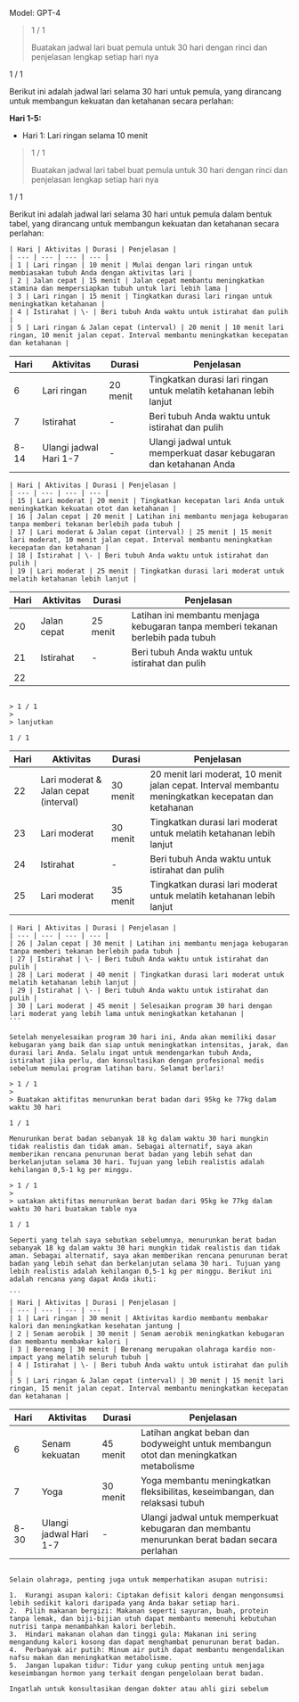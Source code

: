 Model: GPT-4

> 1 / 1
> 
> Buatakan jadwal lari buat pemula untuk 30 hari dengan rinci dan penjelasan lengkap setiap hari nya

1 / 1

Berikut ini adalah jadwal lari selama 30 hari untuk pemula, yang dirancang untuk membangun kekuatan dan ketahanan secara perlahan:

**Hari 1-5:**

*   Hari 1: Lari ringan selama 10 menit

> 1 / 1
> 
> Buatakan jadwal lari tabel buat pemula untuk 30 hari dengan rinci dan penjelasan lengkap setiap hari nya

1 / 1

Berikut ini adalah jadwal lari selama 30 hari untuk pemula dalam bentuk tabel, yang dirancang untuk membangun kekuatan dan ketahanan secara perlahan:

```
| Hari | Aktivitas | Durasi | Penjelasan |
| --- | --- | --- | --- |
| 1 | Lari ringan | 10 menit | Mulai dengan lari ringan untuk membiasakan tubuh Anda dengan aktivitas lari |
| 2 | Jalan cepat | 15 menit | Jalan cepat membantu meningkatkan stamina dan mempersiapkan tubuh untuk lari lebih lama |
| 3 | Lari ringan | 15 menit | Tingkatkan durasi lari ringan untuk meningkatkan ketahanan |
| 4 | Istirahat | \- | Beri tubuh Anda waktu untuk istirahat dan pulih |
| 5 | Lari ringan & Jalan cepat (interval) | 20 menit | 10 menit lari ringan, 10 menit jalan cepat. Interval membantu meningkatkan kecepatan dan ketahanan |
``````
| Hari | Aktivitas | Durasi | Penjelasan |
| --- | --- | --- | --- |
| 6 | Lari ringan | 20 menit | Tingkatkan durasi lari ringan untuk melatih ketahanan lebih lanjut |
| 7 | Istirahat | \- | Beri tubuh Anda waktu untuk istirahat dan pulih |
| 8-14 | Ulangi jadwal Hari 1-7 | \- | Ulangi jadwal untuk memperkuat dasar kebugaran dan ketahanan Anda |
``````
| Hari | Aktivitas | Durasi | Penjelasan |
| --- | --- | --- | --- |
| 15 | Lari moderat | 20 menit | Tingkatkan kecepatan lari Anda untuk meningkatkan kekuatan otot dan ketahanan |
| 16 | Jalan cepat | 20 menit | Latihan ini membantu menjaga kebugaran tanpa memberi tekanan berlebih pada tubuh |
| 17 | Lari moderat & Jalan cepat (interval) | 25 menit | 15 menit lari moderat, 10 menit jalan cepat. Interval membantu meningkatkan kecepatan dan ketahanan |
| 18 | Istirahat | \- | Beri tubuh Anda waktu untuk istirahat dan pulih |
| 19 | Lari moderat | 25 menit | Tingkatkan durasi lari moderat untuk melatih ketahanan lebih lanjut |
``````
| Hari | Aktivitas | Durasi | Penjelasan |
| --- | --- | --- | --- |
| 20 | Jalan cepat | 25 menit | Latihan ini membantu menjaga kebugaran tanpa memberi tekanan berlebih pada tubuh |
| 21 | Istirahat | \- | Beri tubuh Anda waktu untuk istirahat dan pulih |
| 22 |  |  |  |
```

> 1 / 1
> 
> lanjutkan

1 / 1

```
| Hari | Aktivitas | Durasi | Penjelasan |
| --- | --- | --- | --- |
| 22 | Lari moderat & Jalan cepat (interval) | 30 menit | 20 menit lari moderat, 10 menit jalan cepat. Interval membantu meningkatkan kecepatan dan ketahanan |
| 23 | Lari moderat | 30 menit | Tingkatkan durasi lari moderat untuk melatih ketahanan lebih lanjut |
| 24 | Istirahat | \- | Beri tubuh Anda waktu untuk istirahat dan pulih |
| 25 | Lari moderat | 35 menit | Tingkatkan durasi lari moderat untuk melatih ketahanan lebih lanjut |
``````
| Hari | Aktivitas | Durasi | Penjelasan |
| --- | --- | --- | --- |
| 26 | Jalan cepat | 30 menit | Latihan ini membantu menjaga kebugaran tanpa memberi tekanan berlebih pada tubuh |
| 27 | Istirahat | \- | Beri tubuh Anda waktu untuk istirahat dan pulih |
| 28 | Lari moderat | 40 menit | Tingkatkan durasi lari moderat untuk melatih ketahanan lebih lanjut |
| 29 | Istirahat | \- | Beri tubuh Anda waktu untuk istirahat dan pulih |
| 30 | Lari moderat | 45 menit | Selesaikan program 30 hari dengan lari moderat yang lebih lama untuk meningkatkan ketahanan |
```

Setelah menyelesaikan program 30 hari ini, Anda akan memiliki dasar kebugaran yang baik dan siap untuk meningkatkan intensitas, jarak, dan durasi lari Anda. Selalu ingat untuk mendengarkan tubuh Anda, istirahat jika perlu, dan konsultasikan dengan profesional medis sebelum memulai program latihan baru. Selamat berlari!

> 1 / 1
> 
> Buatakan aktifitas menurunkan berat badan dari 95kg ke 77kg dalam waktu 30 hari

1 / 1

Menurunkan berat badan sebanyak 18 kg dalam waktu 30 hari mungkin tidak realistis dan tidak aman. Sebagai alternatif, saya akan memberikan rencana penurunan berat badan yang lebih sehat dan berkelanjutan selama 30 hari. Tujuan yang lebih realistis adalah kehilangan 0,5-1 kg per minggu.

> 1 / 1
> 
> uatakan aktifitas menurunkan berat badan dari 95kg ke 77kg dalam waktu 30 hari buatakan table nya

1 / 1

Seperti yang telah saya sebutkan sebelumnya, menurunkan berat badan sebanyak 18 kg dalam waktu 30 hari mungkin tidak realistis dan tidak aman. Sebagai alternatif, saya akan memberikan rencana penurunan berat badan yang lebih sehat dan berkelanjutan selama 30 hari. Tujuan yang lebih realistis adalah kehilangan 0,5-1 kg per minggu. Berikut ini adalah rencana yang dapat Anda ikuti:

```
| Hari | Aktivitas | Durasi | Penjelasan |
| --- | --- | --- | --- |
| 1 | Lari ringan | 30 menit | Aktivitas kardio membantu membakar kalori dan meningkatkan kesehatan jantung |
| 2 | Senam aerobik | 30 menit | Senam aerobik meningkatkan kebugaran dan membantu membakar kalori |
| 3 | Berenang | 30 menit | Berenang merupakan olahraga kardio non-impact yang melatih seluruh tubuh |
| 4 | Istirahat | \- | Beri tubuh Anda waktu untuk istirahat dan pulih |
| 5 | Lari ringan & Jalan cepat (interval) | 30 menit | 15 menit lari ringan, 15 menit jalan cepat. Interval membantu meningkatkan kecepatan dan ketahanan |
``````
| Hari | Aktivitas | Durasi | Penjelasan |
| --- | --- | --- | --- |
| 6 | Senam kekuatan | 45 menit | Latihan angkat beban dan bodyweight untuk membangun otot dan meningkatkan metabolisme |
| 7 | Yoga | 30 menit | Yoga membantu meningkatkan fleksibilitas, keseimbangan, dan relaksasi tubuh |
| 8-30 | Ulangi jadwal Hari 1-7 | \- | Ulangi jadwal untuk memperkuat kebugaran dan membantu menurunkan berat badan secara perlahan |
```

Selain olahraga, penting juga untuk memperhatikan asupan nutrisi:

1.  Kurangi asupan kalori: Ciptakan defisit kalori dengan mengonsumsi lebih sedikit kalori daripada yang Anda bakar setiap hari.
2.  Pilih makanan bergizi: Makanan seperti sayuran, buah, protein tanpa lemak, dan biji-bijian utuh dapat membantu memenuhi kebutuhan nutrisi tanpa menambahkan kalori berlebih.
3.  Hindari makanan olahan dan tinggi gula: Makanan ini sering mengandung kalori kosong dan dapat menghambat penurunan berat badan.
4.  Perbanyak air putih: Minum air putih dapat membantu mengendalikan nafsu makan dan meningkatkan metabolisme.
5.  Jangan lupakan tidur: Tidur yang cukup penting untuk menjaga keseimbangan hormon yang terkait dengan pengelolaan berat badan.

Ingatlah untuk konsultasikan dengan dokter atau ahli gizi sebelum
